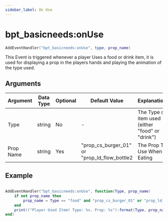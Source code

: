 ```yaml
---
sidebar_label: On Use
---
```


# bpt_basicneeds:onUse

```lua
AddEventHandler("bpt_basicneeds:onUse", type, prop_name)
```

This Event is triggered whenever a player Uses a food or drink item, it is used for displaying a prop in the players hands and playing the animation of the type used.

## Arguments

| Argument  | Data Type | Optional | Default Value                                | Explanation                                      |
| --------- | --------- | -------- | -------------------------------------------- | ------------------------------------------------ |
| Type      | string    | No       | -                                            | The Type of item used (either "food" or "drink") |
| Prop Name | string    | Yes      | "prop_cs_burger_01" or "prop_ld_flow_bottle2 | The Prop To Use When Eating                      |

## Example

```lua

AddEventHandler("bpt_basicneeds:onUse", function(Type, prop_name)
    if not prop_name then
        prop_name = Type == "food" and "prop_cs_burger_01" or "prop_ld_flow_bottle2"
    end
    print(("Player Used Item! Type: %s. Prop: %s"):format(Type, prop_name))
end)
```